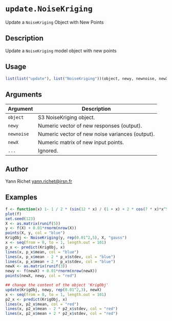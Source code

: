 # `update.NoiseKriging`

Update a `NoiseKriging` Object with New Points


## Description

Update a `NoiseKriging` model object with new points


## Usage

```r
list(list("update"), list("NoiseKriging"))(object, newy, newnoise, newX, ...)
```


## Arguments

Argument      |Description
------------- |----------------
`object`     |     S3 NoiseKriging object.
`newy`     |     Numeric vector of new responses (output).
`newnoise`     |     Numeric vector of new noise variances (output).
`newX`     |     Numeric matrix of new input points.
`...`     |     Ignored.


## Author

Yann Richet yann.richet@irsn.fr


## Examples

```r
f <- function(x) 1- 1 / 2 * (sin(12 * x) / (1 + x) + 2 * cos(7 * x)*x^5 + 0.7)
plot(f)
set.seed(123)
X <- as.matrix(runif(5))
y <- f(X) + 0.01*rnorm(nrow(X))
points(X, y, col = "blue")
KrigObj <- NoiseKriging(y, rep(0.01^2,5), X, "gauss")
x <- seq(from = 0, to = 1, length.out = 101)
p_x <- predict(KrigObj, x)
lines(x, p_x$mean, col = "blue")
lines(x, p_x$mean - 2 * p_x$stdev, col = "blue")
lines(x, p_x$mean + 2 * p_x$stdev, col = "blue")
newX <- as.matrix(runif(3))
newy <- f(newX) + 0.01*rnorm(nrow(newX))
points(newX, newy, col = "red")

## change the content of the object 'KrigObj'
update(KrigObj, newy, rep(0.01^2,3), newX)
x <- seq(from = 0, to = 1, length.out = 101)
p2_x <- predict(KrigObj, x)
lines(x, p2_x$mean, col = "red")
lines(x, p2_x$mean - 2 * p2_x$stdev, col = "red")
lines(x, p2_x$mean + 2 * p2_x$stdev, col = "red")
```


